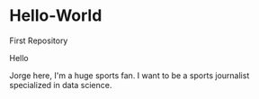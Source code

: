# Hello-World
First Repository

Hello

Jorge here, I'm a huge sports fan. I want to be a sports journalist specialized in data science.
